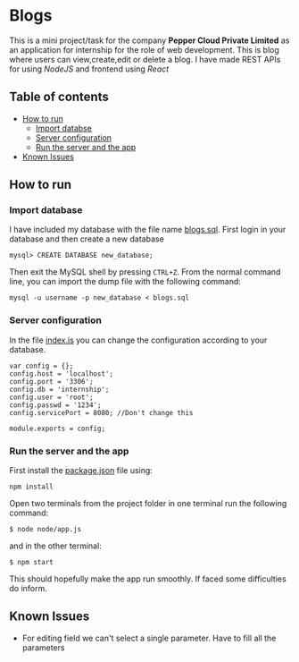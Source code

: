 # Blogs

This is a mini project/task for the company **Pepper Cloud Private Limited** as an application for internship for the role of web development.
This is blog where users can view,create,edit or delete a blog. I have made REST APIs for using _NodeJS_ and frontend using _React_

## Table of contents
* [How to run](https://github.com/tarun201/blogs/blob/master/README.md#how-to-run)
  * [Import databse](https://github.com/tarun201/blogs/blob/master/README.md#import-database)
  * [Server configuration](https://github.com/tarun201/blogs/blob/master/README.md#server-configuration)
  * [Run the server and the app](https://github.com/tarun201/blogs/blob/master/README.md#run-the-server-and-the-app)
* [Known Issues](https://github.com/tarun201/blogs/blob/master/README.md#known-issues)


## How to run


### Import database
I have included my database with the file name [blogs.sql](./blogs.sql).
First login in your database and then create a new database

```
mysql> CREATE DATABASE new_database;
```
Then exit the MySQL shell by pressing `CTRL+Z`. From the normal command line, you can import the dump file with the following command:
```
mysql -u username -p new_database < blogs.sql
```
### Server configuration
In the file [index.js](./node/config/index.js) you can change the configuration according to your database.
```
var config = {};
config.host = 'localhost';
config.port = '3306';
config.db = 'internship';
config.user = 'root';
config.passwd = '1234';
config.servicePort = 8080; //Don't change this

module.exports = config;
```
### Run the server and the app
First install the [package.json](./package.json) file using:
```
npm install
```

Open two terminals from the project folder
in one terminal run the following command:
```
$ node node/app.js
```
and in the other terminal:
```
$ npm start
```

This should hopefully make the app run smoothly. If faced some difficulties do inform.

## Known Issues
- For editing field we can't select a single parameter. Have to fill all the parameters
